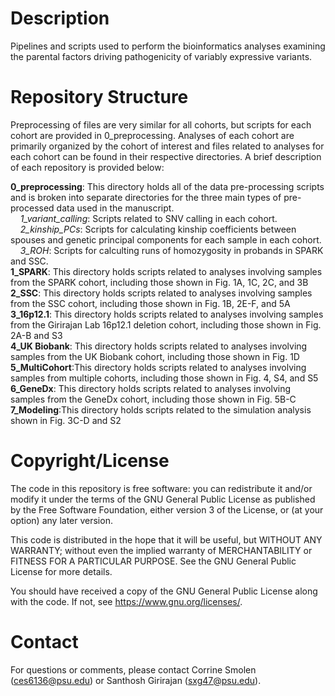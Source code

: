 # Description
Pipelines and scripts used to perform the bioinformatics analyses examining the parental factors driving pathogenicity of variably expressive variants.

# Repository Structure
Preprocessing of files are very similar for all cohorts, but scripts for each cohort are provided in 0_preprocessing.
Analyses of each cohort are primarily organized by the cohort of interest and files related to analyses for each cohort can be found in their respective directories.
A brief description of each repository is provided below:

**0_preprocessing**: This directory holds all of the data pre-processing scripts and is broken into separate directories for the three main types of pre-processed data used in the manuscript.  
&nbsp;&nbsp;&nbsp;&nbsp;*1_variant_calling*: Scripts related to SNV calling in each cohort.  
&nbsp;&nbsp;&nbsp;&nbsp;*2_kinship_PCs*: Scripts for calculating kinship coefficients between spouses and genetic principal components for each sample in each cohort.  
&nbsp;&nbsp;&nbsp;&nbsp;*3_ROH*: Scripts for calculting runs of homozygosity in probands in SPARK and SSC.  
**1_SPARK**: This directory holds scripts related to analyses involving samples from the SPARK cohort, including those shown in Fig. 1A, 1C, 2C, and 3B  
**2_SSC**: This directory holds scripts related to analyses involving samples from the SSC cohort, including those shown in Fig. 1B, 2E-F, and 5A  
**3_16p12.1**: This directory holds scripts related to analyses involving samples from the Girirajan Lab 16p12.1 deletion cohort, including those shown in Fig. 2A-B and S3  
**4_UK Biobank**: This directory holds scripts related to analyses involving samples from the UK Biobank cohort, including those shown in Fig. 1D  
**5_MultiCohort**:This directory holds scripts related to analyses involving samples from multiple cohorts, including those shown in Fig. 4, S4, and S5  
**6_GeneDx**: This directory holds scripts related to analyses involving samples from the GeneDx cohort, including those shown in Fig. 5B-C  
**7_Modeling**:This directory holds scripts related to the simulation analysis shown in Fig. 3C-D and S2  

# Copyright/License
The code in this repository is free software: you can redistribute it and/or modify
it under the terms of the GNU General Public License as published by
the Free Software Foundation, either version 3 of the License, or
(at your option) any later version.

This code is distributed in the hope that it will be useful,
but WITHOUT ANY WARRANTY; without even the implied warranty of
MERCHANTABILITY or FITNESS FOR A PARTICULAR PURPOSE.  See the
GNU General Public License for more details.

You should have received a copy of the GNU General Public License
along with the code.  If not, see <https://www.gnu.org/licenses/>.

# Contact
For questions or comments, please contact Corrine Smolen (ces6136@psu.edu) or Santhosh Girirajan (sxg47@psu.edu).
